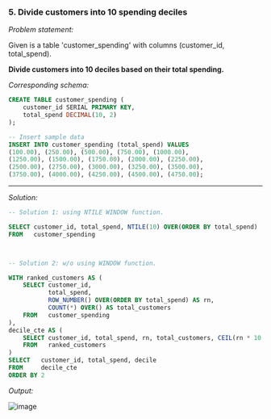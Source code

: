 ### 5. Divide customers into 10 spending deciles

*Problem statement:*  

Given is a table 'customer_spending' with columns (customer_id, total_spend).

**Divide customers into 10 deciles based on their total spending.**

*Corresponding schema:*

```sql
CREATE TABLE customer_spending (
    customer_id SERIAL PRIMARY KEY,
    total_spend DECIMAL(10, 2)
);

-- Insert sample data
INSERT INTO customer_spending (total_spend) VALUES
(100.00), (250.00), (500.00), (750.00), (1000.00),
(1250.00), (1500.00), (1750.00), (2000.00), (2250.00),
(2500.00), (2750.00), (3000.00), (3250.00), (3500.00),
(3750.00), (4000.00), (4250.00), (4500.00), (4750.00);
```

---

*Solution:*

```sql
-- Solution 1: using NTILE WINDOW function.

SELECT customer_id, total_spend, NTILE(10) OVER(ORDER BY total_spend) 
FROM   customer_spending



-- Solution 2: w/o using WINDOW function.

WITH ranked_customers AS (
    SELECT customer_id,
           total_spend,
           ROW_NUMBER() OVER(ORDER BY total_spend) AS rn,
           COUNT(*) OVER() AS total_customers
    FROM   customer_spending
),
decile_cte AS (
    SELECT customer_id, total_spend, rn, total_customers, CEIL(rn * 10.0 / total_customers) AS decile
    FROM   ranked_customers
)
SELECT   customer_id, total_spend, decile
FROM     decile_cte
ORDER BY 2
```

*Output:*

![image](https://github.com/user-attachments/assets/245a1884-d0b5-4d71-ac94-1ec5e45709b6)
